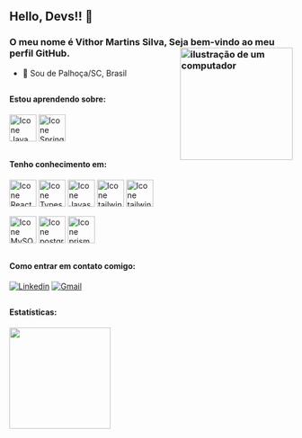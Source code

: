 <link rel="stylesheet" href="https://cdn.jsdelivr.net/gh/devicons/devicon@v2.15.1/devicon.min.css">

## Hello, Devs!! :wave:
### O meu nome é Vithor Martins Silva, Seja bem-vindo ao meu perfil GitHub. <img src="https://raw.githubusercontent.com/MicaelliMedeiros/micaellimedeiros/master/image/computer-illustration.png" alt="ilustração de um computador" min-width="200px" max-width="200px" width="200px" align="right">

- :beginner:  Sou de Palhoça/SC, Brasil
##

#### Estou aprendendo sobre:
[<img height="48px" width="48px" alt="Icone Java" src="https://skillicons.dev/icons?i=cs"/>](https://dotnet.microsoft.com/pt-br/learn)
[<img height="48px" width="48px" alt="Icone Spring" src="https://skillicons.dev/icons?i=net"/>](https://dotnet.microsoft.com/pt-br/learn/aspnet/what-is-aspnet)
##

#### Tenho conhecimento em:
[<img height="48px" width="48px" alt="Icone React" src="https://skillicons.dev/icons?i=react"/>](https://pt-br.react.dev)
[<img height="48px" width="48px" alt="Icone Typescript" src="https://skillicons.dev/icons?i=typescript"/>](https://www.typescriptlang.org/docs/)
[<img height="48px" width="48px" alt="Icone Javascript" src="https://skillicons.dev/icons?i=javascript"/>](https://devdocs.io/javascript/)
[<img height="48px" width="48px" alt="Icone tailwind" src="https://skillicons.dev/icons?i=tailwind"/>](https://v2.tailwindcss.com/docs)
[<img height="48px" width="48px" alt="Icone tailwind" src="https://skillicons.dev/icons?i=bootstrap"/>](https://getbootstrap.com/docs/4.5/getting-started/introduction/)



[<img height="48px" width="48px" alt="Icone MySQL" src="https://skillicons.dev/icons?i=mysql"/>](https://dev.mysql.com/doc/)
[<img height="48px" width="48px" alt="Icone postgres" src="https://skillicons.dev/icons?i=postgres"/>](https://www.postgresql.org/docs/)
[<img height="48px" width="48px" alt="Icone prisma" src="https://skillicons.dev/icons?i=prisma"/>](https://www.prisma.io/docs)

##

#### Como entrar em contato comigo:
[<img alt="Linkedin" src="https://img.shields.io/badge/-linkedin-%230077B5?style=for-the-badge&logo=linkedin&logoColor=white"/>](https://www.linkedin.com/in/vithor-silva/)
<a href="mailto:contatovithorsilva@gmail.com" target="_blank"><img alt="Gmail" src="https://img.shields.io/badge/Gmail-D14836?style=for-the-badge&logo=gmail&logoColor=white" /></a>

##

#### Estatísticas:
<div>
<img loading="lazy" height="180em" src="https://github-readme-stats.vercel.app/api/top-langs/?username=vithor-silva&layout=compact&langs_count=7&theme=radical"/>
</div>
